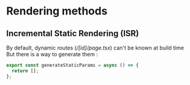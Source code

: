 <!-- .slide: class="two-column with-code " -->

# Rendering methods

## Incremental Static Rendering (ISR)

By default, dynamic routes (_/[id]/page.tsx_) can't be known at build time <br/>
But there is a way to generate them :

```js
export const generateStaticParams = async () => {
  return [];
};
```
